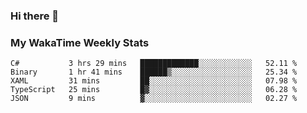 ### Hi there 👋

<!--
**royschrauwen/royschrauwen** is a ✨ _special_ ✨ repository because its `README.md` (this file) appears on your GitHub profile.

Here are some ideas to get you started:

- 🔭 I’m currently working on ...
- 🌱 I’m currently learning ...
- 👯 I’m looking to collaborate on ...
- 🤔 I’m looking for help with ...
- 💬 Ask me about ...
- 📫 How to reach me: ...
- 😄 Pronouns: ...
- ⚡ Fun fact: ...
-->


### My WakaTime Weekly Stats
<!--START_SECTION:waka-->

```text
C#           3 hrs 29 mins   █████████████░░░░░░░░░░░░   52.11 %
Binary       1 hr 41 mins    ██████▒░░░░░░░░░░░░░░░░░░   25.34 %
XAML         31 mins         ██░░░░░░░░░░░░░░░░░░░░░░░   07.98 %
TypeScript   25 mins         █▓░░░░░░░░░░░░░░░░░░░░░░░   06.28 %
JSON         9 mins          ▓░░░░░░░░░░░░░░░░░░░░░░░░   02.27 %
```

<!--END_SECTION:waka-->
